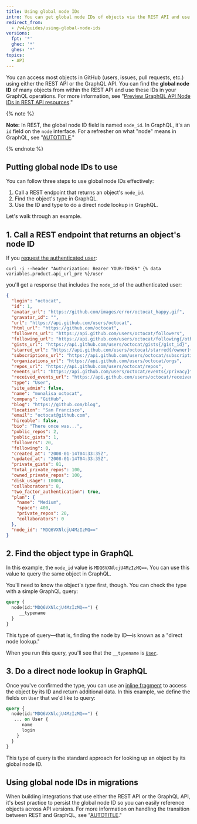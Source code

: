 ```yaml
---
title: Using global node IDs
intro: You can get global node IDs of objects via the REST API and use them in GraphQL operations.
redirect_from:
  - /v4/guides/using-global-node-ids
versions:
  fpt: '*'
  ghec: '*'
  ghes: '*'
topics:
  - API
---
```


You can access most objects in GitHub (users, issues, pull requests, etc.) using either the REST API or the GraphQL API. You can find the **global node ID** of many objects from within the REST API and use these IDs in your GraphQL operations. For more information, see "[Preview GraphQL API Node IDs in REST API resources](https://developer.github.com/changes/2017-12-19-graphql-node-id/)."

{% note %}

**Note:** In REST, the global node ID field is named `node_id`. In GraphQL, it's an `id` field on the `node` interface. For a refresher on what "node" means in GraphQL, see "[AUTOTITLE](/graphql/guides/introduction-to-graphql#node)."

{% endnote %}

## Putting global node IDs to use

You can follow three steps to use global node IDs effectively:

1. Call a REST endpoint that returns an object's `node_id`.
1. Find the object's type in GraphQL.
1. Use the ID and type to do a direct node lookup in GraphQL.

Let's walk through an example.

## 1. Call a REST endpoint that returns an object's node ID

If you [request the authenticated user](/rest/users#get-the-authenticated-user):

```shell
curl -i --header "Authorization: Bearer YOUR-TOKEN" {% data variables.product.api_url_pre %}/user
```

you'll get a response that includes the `node_id` of the authenticated user:

```json
{
  "login": "octocat",
  "id": 1,
  "avatar_url": "https://github.com/images/error/octocat_happy.gif",
  "gravatar_id": "",
  "url": "https://api.github.com/users/octocat",
  "html_url": "https://github.com/octocat",
  "followers_url": "https://api.github.com/users/octocat/followers",
  "following_url": "https://api.github.com/users/octocat/following{/other_user}",
  "gists_url": "https://api.github.com/users/octocat/gists{/gist_id}",
  "starred_url": "https://api.github.com/users/octocat/starred{/owner}{/repo}",
  "subscriptions_url": "https://api.github.com/users/octocat/subscriptions",
  "organizations_url": "https://api.github.com/users/octocat/orgs",
  "repos_url": "https://api.github.com/users/octocat/repos",
  "events_url": "https://api.github.com/users/octocat/events{/privacy}",
  "received_events_url": "https://api.github.com/users/octocat/received_events",
  "type": "User",
  "site_admin": false,
  "name": "monalisa octocat",
  "company": "GitHub",
  "blog": "https://github.com/blog",
  "location": "San Francisco",
  "email": "octocat@github.com",
  "hireable": false,
  "bio": "There once was...",
  "public_repos": 2,
  "public_gists": 1,
  "followers": 20,
  "following": 0,
  "created_at": "2008-01-14T04:33:35Z",
  "updated_at": "2008-01-14T04:33:35Z",
  "private_gists": 81,
  "total_private_repos": 100,
  "owned_private_repos": 100,
  "disk_usage": 10000,
  "collaborators": 8,
  "two_factor_authentication": true,
  "plan": {
    "name": "Medium",
    "space": 400,
    "private_repos": 20,
    "collaborators": 0
  },
  "node_id": "MDQ6VXNlcjU4MzIzMQ=="
}
```

## 2. Find the object type in GraphQL

In this example, the `node_id` value is `MDQ6VXNlcjU4MzIzMQ==`. You can use this value to query the same object in GraphQL.

You'll need to know the object's _type_ first, though. You can check the type with a simple GraphQL query:

```graphql
query {
  node(id:"MDQ6VXNlcjU4MzIzMQ==") {
     __typename
  }
}
```

This type of query&mdash;that is, finding the node by ID&mdash;is known as a "direct node lookup."

When you run this query, you'll see that the `__typename` is [`User`](/graphql/reference/objects#user).

## 3. Do a direct node lookup in GraphQL

Once you've confirmed the type, you can use an [inline fragment](https://graphql.org/learn/queries/#inline-fragments) to access the object by its ID and return additional data. In this example, we define the fields on `User` that we'd like to query:

```graphql
query {
  node(id:"MDQ6VXNlcjU4MzIzMQ==") {
   ... on User {
      name
      login
    }
  }
}
```

This type of query is the standard approach for looking up an object by its global node ID.

## Using global node IDs in migrations

When building integrations that use either the REST API or the GraphQL API, it's best practice to persist the global node ID so you can easily reference objects across API versions. For more information on handling the transition between REST and GraphQL, see "[AUTOTITLE](/graphql/guides/migrating-from-rest-to-graphql)."
